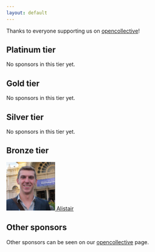 ```yaml
---
layout: default
---
```


<p class="thanks-sponsors">Thanks to everyone supporting us on <a href="https://opencollective.com/gtk-rs">opencollective</a>!</p>

## Platinum tier

No sponsors in this tier yet.

## Gold tier

No sponsors in this tier yet.

## Silver tier

No sponsors in this tier yet.

## Bronze tier

<div class="sponsor-tiers">
    <a href="https://opencollective.com/alistair">
        <img alt="Alistair" src="/images/alistair.png">
        Alistair
    </a>
</div>

## Other sponsors

Other sponsors can be seen on our [opencollective][opencollective] page.

[opencollective]: https://opencollective.com/gtk-rs
